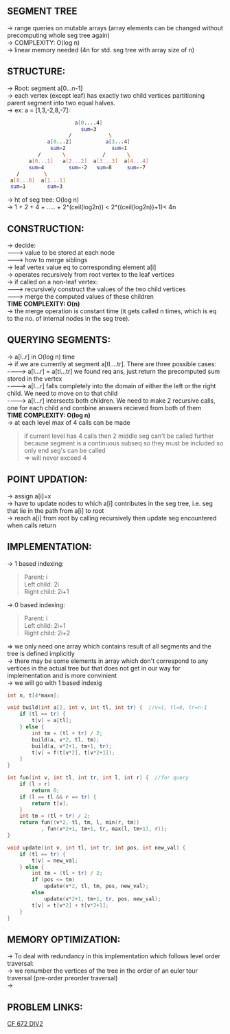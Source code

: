 SEGMENT TREE
--

-> range queries on mutable arrays (array elements can be changed without precomputing whole seg tree again)\
-> COMPLEXITY: O(log n)\
-> linear memory needed (4n for std. seg tree with array size of n)
  
STRUCTURE:
---
  
-> Root: segment a[0...n-1]\
-> each vertex (except leaf) has exactly two child vertices partitioning parent segment into two equal halves.\
-> ex: a = [1,3,-2,8,-7]:
 ```sh                 
                       a[0....4]
                         sum=3
                     /            \ 
              a[0...2]           a[3...4]
               sum=2               sum=1
           /       \            /       \
        a[0...1]   a[2...2]  a[3...3]  a[4...4]
        sum=4        sum=-2   sum=8     sum=-7
    /        \
  a[0...0]  a[1...1]
  sum=1       sum=3
```
-> ht of seg tree: O(log n)\
-> 1 + 2 + 4 + ..... + 2^(ceil(log2n)) < 2^((ceil(log2n))+1)< 4n

CONSTRUCTION:
---
  
-> decide:\
---> value to be stored at each node\
---> how to merge siblings\
-> leaf vertex value eq to corresponding element a[i]\
-> operates recursively from root vertex to the leaf vertices\
-> if called on a non-leaf vertex:\
---> recursively construct the values of the two child vertices\
---> merge the computed values of these children\
**TIME COMPLEXITY: O(n)**\
-> the merge operation is constant time (it gets called n times, which is eq to the no. of internal nodes in the seg tree).
  
QUERYING SEGMENTS:
---
  
-> a[l..r] in O(log n) time\
-> if we are currently at segment a[tl....tr]. There are three possible cases:\
----> a[l...r] = a[tl...tr]  we found req ans, just return the precomputed sum stored in the vertex\
----> a[l...r] falls completely into the domain of either the left or the right child. We need to move on to that child\
----> a[l...r] intersects both children. We need to make 2 recursive calls, one for each child and combine answers recieved from both of them\
**TIME COMPLEXITY: O(log n)**\
-> at each level max of 4 calls can be made
> if current level has 4 calls then 2 middle seg can't be called further because segment is a continuous subseq so they must be included
  so only end seg's can be called\
  => will never exceed 4

POINT UPDATION:
---

-> assign a[i]=x\
-> have to update nodes to which a[i] contributes in the seg tree, i.e. seg that lie in the path from a[i] to root\
-> reach a[i] from root by calling recursively then update seg encountered when calls return
  
IMPLEMENTATION:
---
  
-> 1 based indexing:
> Parent: i\
  Left child: 2i\
  Right child: 2i+1

-> 0 based indexing:
> Parent: i\
  Left child: 2i+1\
  Right child: 2i+2
    
=> we only need one array which contains result of all segments and the tree is defined implicitly\
-> there may be some elements in array which don't correspond to any vertices in the actual tree but that does not get in our way for implementation and is more convinient\
-> we will go with 1 based indexig

```cpp
int n, t[4*maxn];

void build(int a[], int v, int tl, int tr) {  //v=1, tl=0, tr=n-1
    if (tl == tr) {
        t[v] = a[tl];
    } else {
        int tm = (tl + tr) / 2;
        build(a, v*2, tl, tm);
        build(a, v*2+1, tm+1, tr);
        t[v] = f(t[v*2], t[v*2+1]);
    }
}

int fun(int v, int tl, int tr, int l, int r) {  //for query
    if (l > r) 
        return 0;
    if (l == tl && r == tr) {
        return t[v];
    }
    int tm = (tl + tr) / 2;
    return fun((v*2, tl, tm, l, min(r, tm))
           , fun(v*2+1, tm+1, tr, max(l, tm+1), r));
}

void update(int v, int tl, int tr, int pos, int new_val) {
    if (tl == tr) {
        t[v] = new_val;
    } else {
        int tm = (tl + tr) / 2;
        if (pos <= tm)
            update(v*2, tl, tm, pos, new_val);
        else
            update(v*2+1, tm+1, tr, pos, new_val);
        t[v] = t[v*2] + t[v*2+1];
    }
}
```

MEMORY OPTIMIZATION:
---
-> To deal with redundancy in this implementation which follows level order traversal:\
-> we renumber the vertices of the tree in the order of an euler tour traversal (pre-order preorder traversal)\
-> 

**PROBLEM LINKS:**
--

[CF 672 DIV2](https://codeforces.com/contest/1420/problem/C2)
                  
                     
          
